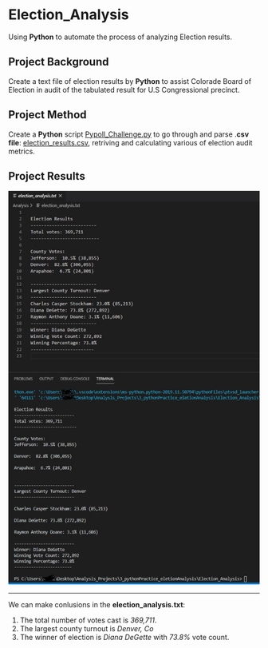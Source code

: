 # Election_Analysis
Using **Python** to automate the process of analyzing Election results. 

## Project Background
Create a text file of election results by **Python** to assist Colorade Board of Election in audit of the tabulated result for U.S Congressional precinct.

## Project Method
Create a **Python** script [Pypoll_Challenge.py](/PyPoll_Challenge.py) to go through and parse .**csv file**: [election_results.csv](/Resources/election_results.csv), retriving and calculating various of election audit metrics.

## Project Results
![](/ScreenShot.JPG)

---
We can make conlusions in the **election_analysis.txt**: 
1. The total number of votes cast is *369,711*.
2. The largest county turnout is *Denver, Co* 
3. The winner of election is *Diana DeGette* with *73.8%* vote count.


